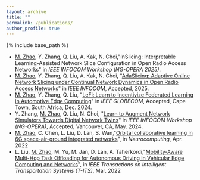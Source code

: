```yaml
---
layout: archive
title: ""
permalink: /publications/
author_profile: true
---
```


<!-- {% if author.googlescholar %}
  You can also find my articles on <u><a href="https://scholar.google.com/citations?user=VdsvDfUAAAAJ&hl=zh-CN">my Google Scholar profile</a>.</u>
{% endif %} -->

{% include base_path %}

<!-- {% for post in site.publications reversed %}
  {% include archive-single.html %}
{% endfor %} -->



* <u>M. Zhao</u>, Y. Zhang, Q. Liu, A. Kak, N. Choi,"InSlicing: Interpretable Learning-Assisted Network Slice Configuration in Open Radio Access Networks" in *IEEE INFOCOM Workshop (NG-OPERA 2025)*.
* <u>M. Zhao</u>, Y. Zhang, Q. Liu, A. Kak, N. Choi, "[AdaSlicing: Adaptive Online Network Slicing under Continual Network Dynamics in Open Radio Access Networks](https://arxiv.org/abs/2501.06943)" in *IEEE INFOCOM*, Accepted, 2025.
* <u>M. Zhao</u>, Y. Zhang, Q. Liu, "[LeFi: Learn to Incentivize Federated Learning in Automotive Edge Computing](https://arxiv.org/abs/2311.12720)" in *IEEE GLOBECOM*, Accepted, Cape Town, South Africa, Dec. 2024.
* Y. Zhang, <u>M. Zhao</u>, Q. Liu, N. Choi, "[Learn to Augment Network Simulators Towards Digital Network Twins](https://arxiv.org/abs/2311.12745)" in *IEEE INFOCOM Workshop (NG-OPERA)*, Accepted, Vancouver, CA, May. 2024.
* <u>M. Zhao</u>, C. Chen, L. Liu, D. Lan, S. Wan,"[Orbital collaborative learning in 6G space-air-ground integrated networks](https://www.sciencedirect.com/science/article/pii/S0925231222004945?casa_token=j0x5on8_Z-MAAAAA:R7HGQKa1Ee2V3g3SyVaxqSXxGXNQZw7TzzeAcGeLTNl1h19RlOd6js-Gq8RVqclLzBvGLEBvQQ)", in *Neurocomputing*, Apr. 2022
* L. Liu, <u>M. Zhao</u>, M. Yu, M. Jan, D. Lan, A. Taherkordi,"[Mobility-Aware Multi-Hop Task Offloading for Autonomous Driving in Vehicular Edge Computing and Networks](https://ieeexplore.ieee.org/stamp/stamp.jsp?tp=&arnumber=9686591)", in *IEEE Transactions on Intelligent Transportation Systems (T-ITS)*, Mar. 2022
